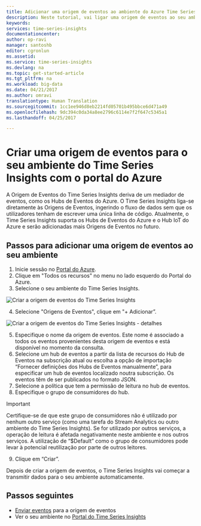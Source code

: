 ```yaml
---
title: Adicionar uma origem de eventos ao ambiente do Azure Time Series Insights | Microsoft Docs
description: Neste tutorial, vai ligar uma origem de eventos ao seu ambiente do Time Series Insights
keywords: 
services: time-series-insights
documentationcenter: 
author: op-ravi
manager: santoshb
editor: cgronlun
ms.assetid: 
ms.service: time-series-insights
ms.devlang: na
ms.topic: get-started-article
ms.tgt_pltfrm: na
ms.workload: big-data
ms.date: 04/21/2017
ms.author: omravi
translationtype: Human Translation
ms.sourcegitcommit: 1cc1ee946d8eb2214fd05701b495bbce6d471a49
ms.openlocfilehash: 9dc394c0da34a8ee2796c6114e7f2f647c5345a1
ms.lasthandoff: 04/25/2017

---
```


# <a name="create-an-event-source-for-your-time-series-insights-environment-using-the-azure-portal"></a>Criar uma origem de eventos para o seu ambiente do Time Series Insights com o portal do Azure

A Origem de Eventos do Time Series Insights deriva de um mediador de eventos, como os Hubs de Eventos do Azure. O Time Series Insights liga-se diretamente às Origens de Eventos, ingerindo o fluxo de dados sem que os utilizadores tenham de escrever uma única linha de código. Atualmente, o Time Series Insights suporta os Hubs de Eventos do Azure e o Hub IoT do Azure e serão adicionadas mais Origens de Eventos no futuro.

## <a name="steps-to-add-an-event-source-to-your-environment"></a>Passos para adicionar uma origem de eventos ao seu ambiente

1.    Inicie sessão no [Portal do Azure](https://portal.azure.com).
2.    Clique em "Todos os recursos" no menu no lado esquerdo do Portal do Azure.
3.    Selecione o seu ambiente do Time Series Insights.

  ![Criar a origem de eventos do Time Series Insights](media/add-event-source/getstarted-create-eventsource1.png)

4.    Selecione "Origens de Eventos", clique em "+ Adicionar”.

  ![Criar a origem de eventos do Time Series Insights - detalhes](media/add-event-source/getstarted-create-eventsource2.png)

5.    Especifique o nome da origem de eventos. Este nome é associado a todos os eventos provenientes desta origem de eventos e está disponível no momento da consulta.
6.    Selecione um hub de eventos a partir da lista de recursos do Hub de Eventos na subscrição atual ou escolha a opção de importação “Fornecer definições dos Hubs de Eventos manualmente”, para especificar um hub de eventos localizado noutra subscrição. Os eventos têm de ser publicados no formato JSON.
7.    Selecione a política que tem a permissão de leitura no hub de eventos.
8.    Especifique o grupo de consumidores do hub.

  > [!IMPORTANT]
  > Certifique-se de que este grupo de consumidores não é utilizado por nenhum outro serviço (como uma tarefa do Stream Analytics ou outro ambiente do Time Series Insights). Se for utilizado por outros serviços, a operação de leitura é afetada negativamente neste ambiente e nos outros serviços. A utilização de “$Default” como o grupo de consumidores pode levar à potencial reutilização por parte de outros leitores.

9.    Clique em “Criar”.

Depois de criar a origem de eventos, o Time Series Insights vai começar a transmitir dados para o seu ambiente automaticamente.

## <a name="next-steps"></a>Passos seguintes

* [Enviar eventos](time-series-insights-send-events.md) para a origem de eventos
* Ver o seu ambiente no [Portal do Time Series Insights](https://insights.timeseries.azure.com)

